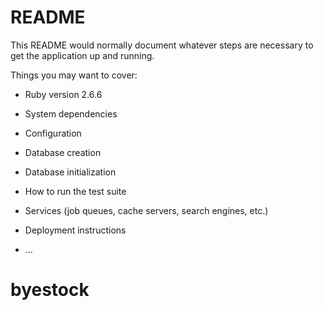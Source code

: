# README

This README would normally document whatever steps are necessary to get the
application up and running.

Things you may want to cover:

* Ruby version
2.6.6

* System dependencies

* Configuration

* Database creation

* Database initialization

* How to run the test suite

* Services (job queues, cache servers, search engines, etc.)

* Deployment instructions

* ...
# byestock
